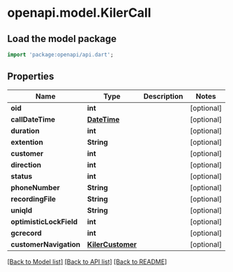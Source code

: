 # openapi.model.KilerCall

## Load the model package
```dart
import 'package:openapi/api.dart';
```

## Properties
Name | Type | Description | Notes
------------ | ------------- | ------------- | -------------
**oid** | **int** |  | [optional] 
**callDateTime** | [**DateTime**](DateTime.md) |  | [optional] 
**duration** | **int** |  | [optional] 
**extention** | **String** |  | [optional] 
**customer** | **int** |  | [optional] 
**direction** | **int** |  | [optional] 
**status** | **int** |  | [optional] 
**phoneNumber** | **String** |  | [optional] 
**recordingFile** | **String** |  | [optional] 
**uniqId** | **String** |  | [optional] 
**optimisticLockField** | **int** |  | [optional] 
**gcrecord** | **int** |  | [optional] 
**customerNavigation** | [**KilerCustomer**](KilerCustomer.md) |  | [optional] 

[[Back to Model list]](../README.md#documentation-for-models) [[Back to API list]](../README.md#documentation-for-api-endpoints) [[Back to README]](../README.md)


